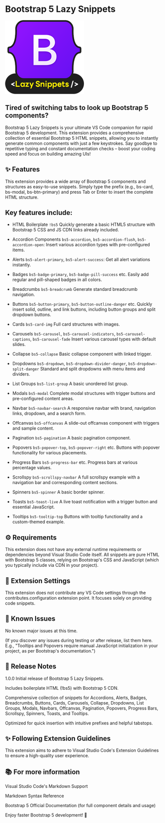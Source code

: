 # Bootstrap 5 Lazy Snippets

![Bootstrap 5 Lazy Snippets Logo](img/bootstrap-5-lazy-snippets-logo.png)

## Tired of switching tabs to look up Bootstrap 5 components? 

Bootstrap 5 Lazy Snippets is your ultimate VS Code companion for rapid Bootstrap 5 development. This extension provides a comprehensive collection of essential Bootstrap 5 HTML snippets, allowing you to instantly generate common components with just a few keystrokes. Say goodbye to repetitive typing and constant documentation checks – boost your coding speed and focus on building amazing UIs!

## ✨ Features

This extension provides a wide array of Bootstrap 5 components and structures as easy-to-use snippets. Simply type the prefix (e.g., bs-card, bs-modal, bs-btn-primary) and press Tab or Enter to insert the complete HTML structure.

## Key features include:

- HTML Boilerplate `!bs5` Quickly generate a basic HTML5 structure with Bootstrap 5 CSS and JS CDN links already included.

- Accordion Components `bs5-accordion`, `bs5-accordion-flush`, `bs5-accordion-open`: Insert various accordion types with pre-configured items.

- Alerts `bs5-alert-primary`, `bs5-alert-success`: Get all alert variations instantly.

- Badges `bs5-badge-primary`, `bs5-badge-pill-success` etc. Easily add regular and pill-shaped badges in all colors.

- Breadcrumbs `bs5-breadcrumb` Generate standard breadcrumb navigation.

- Buttons `bs5-button-primary`, `bs5-button-outline-danger` etc. Quickly insert solid, outline, and link buttons, including button groups and split dropdown buttons.

- Cards `bs5-card-img` Full card structures with images.

- Carousels `bs5-carousel`, `bs5-carousel-indicators`, `bs5-carousel-captions`, `bs5-carousel-fade` Insert various carousel types with default slides.

- Collapse `bs5-collapse` Basic collapse component with linked trigger.

- Dropdowns `bs5-dropdown`, `bs5-dropdown-divider-danger`, `bs5-dropdown-split-danger` Standard and split dropdowns with menu items and dividers.

- List Groups `bs5-list-group` A basic unordered list group.

- Modals `bs5-modal` Complete modal structures with trigger buttons and pre-configured content areas.

- Navbar `bs5-navbar-search` A responsive navbar with brand, navigation links, dropdown, and a search form.

- Offcanvas `bs5-offcanvas` A slide-out offcanvas component with triggers and sample content.

- Pagination `bs5-pagination` A basic pagination component.

- Popovers `bs5-popover-top`, `bs5-popover-right` etc. Buttons with popover functionality for various placements.

- Progress Bars `bs5-progress-bar` etc. Progress bars at various percentage values.

- Scrollspy `bs5-scrollspy-navbar` A full scrollspy example with a navigation bar and corresponding content sections.

- Spinners `bs5-spinner` A basic border spinner.

- Toasts `bs5-toast-live` A live toast notification with a trigger button and essential JavaScript.

- Tooltips `bs5-tooltip-top` Buttons with tooltip functionality and a custom-themed example.


## ⚙️ Requirements

This extension does not have any external runtime requirements or dependencies beyond Visual Studio Code itself. All snippets are pure HTML with Bootstrap 5 classes, relying on Bootstrap's CSS and JavaScript (which you typically include via CDN in your project).

## 🔧 Extension Settings

This extension does not contribute any VS Code settings through the contributes.configuration extension point. It focuses solely on providing code snippets.

## 🐛 Known Issues

No known major issues at this time.

(If you discover any issues during testing or after release, list them here. E.g., "Tooltips and Popovers require manual JavaScript initialization in your project, as per Bootstrap's documentation.")

## 📝 Release Notes

1.0.0
Initial release of Bootstrap 5 Lazy Snippets.

Includes boilerplate HTML (!bs5) with Bootstrap 5 CDN.

Comprehensive collection of snippets for Accordions, Alerts, Badges, Breadcrumbs, Buttons, Cards, Carousels, Collapse, Dropdowns, List Groups, Modals, Navbars, Offcanvas, Pagination, Popovers, Progress Bars, Scrollspy, Spinners, Toasts, and Tooltips.

Optimized for quick insertion with intuitive prefixes and helpful tabstops.

## ✨ Following Extension Guidelines

This extension aims to adhere to Visual Studio Code's Extension Guidelines to ensure a high-quality user experience.

## 📚 For more information

Visual Studio Code's Markdown Support

Markdown Syntax Reference

Bootstrap 5 Official Documentation (for full component details and usage)

Enjoy faster Bootstrap 5 development! 🚀
